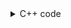 <details><summary>C++ code</summary>

Runtime `18 ms` Beats `93.30%`.<br>
Memory `13.7 MB` Beats `83.30%`.

![](../../../../assets/20221225120616.png)

</details>
